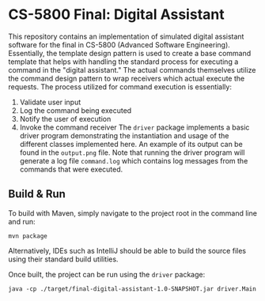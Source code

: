 # CS-5800 Final: Digital Assistant

This repository contains an implementation of simulated digital assistant software for the final in CS-5800 (Advanced Software Engineering).
Essentially, the template design pattern is used to create a base command template that helps with handling the standard process for
executing a command in the "digital assistant." The actual commands themselves utilize the command design pattern to wrap receivers which actual execute the requests. The process utilized for command execution is essentially:
1. Validate user input
2. Log the command being executed
3. Notify the user of execution
4. Invoke the command receiver
The `driver` package implements a basic driver program demonstrating the instantiation and usage of the different classes implemented here. 
An example of its output can be found in the `output.png` file. Note that running the driver program will generate a log file 
`command.log` which contains log messages from the commands that were executed.

## Build & Run

To build with Maven, simply navigate to the project root in the command line and run:

```shell
mvn package
```

Alternatively, IDEs such as IntelliJ should be able to build the source files using their standard build utilities.

Once built, the project can be run using the `driver` package:

```shell
java -cp ./target/final-digital-assistant-1.0-SNAPSHOT.jar driver.Main
```